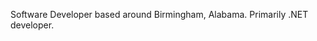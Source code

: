 Software Developer based around Birmingham, Alabama. Primarily .NET developer.

<!---
matthewj-dev/matthewj-dev is a ✨ special ✨ repository because its `README.md` (this file) appears on your GitHub profile.
You can click the Preview link to take a look at your changes.
--->
